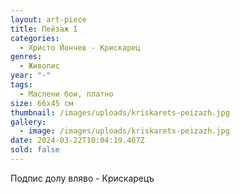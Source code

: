 ```yaml
---
layout: art-piece
title: Пейзаж I
categories:
  - Христо Йончев - Крискарец
genres:
  - Живопис
year: "-"
tags:
  - Маслени бои, платно
size: 66х45 см
thumbnail: /images/uploads/kriskarets-peizazh.jpg
gallery:
  - image: /images/uploads/kriskarets-peizazh.jpg
date: 2024-03-22T10:04:19.467Z
sold: false
---
```

Подпис долу вляво - Крискарецъ
